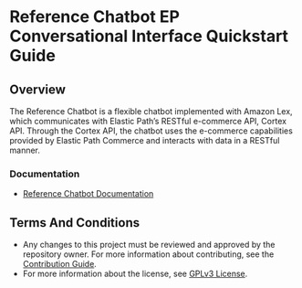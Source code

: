 # Reference Chatbot EP Conversational Interface Quickstart Guide

## Overview

The Reference Chatbot is a flexible chatbot implemented with Amazon Lex, which communicates with Elastic Path’s RESTful e-commerce API, Cortex API. Through the Cortex API, the chatbot uses the e-commerce capabilities provided by Elastic Path Commerce and interacts with data in a RESTful manner.

### Documentation

- [Reference Chatbot Documentation](https://documentation.elasticpath.com/chatbot/index.html)

## Terms And Conditions
- Any changes to this project must be reviewed and approved by the repository owner. For more information about contributing, see the [Contribution Guide](https://github.com/elasticpath/lex-chatbot/blob/master/.github/CONTRIBUTING.md).
- For more information about the license, see [GPLv3 License](https://github.com/elasticpath/lex-chatbot/blob/master/LICENSE).
